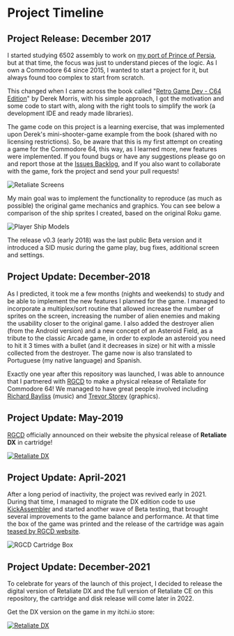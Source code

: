 # Project Timeline

## Project Release: December 2017
I started studying 6502 assembly to work on [my port of Prince of Persia](https://github.com/lvcabral/Prince-of-Persia-Roku), but at that time, the focus was just to understand pieces of the logic. As I own a Commodore 64 since 2015, I wanted to start a project for it, but always found too complex to start from scratch.

This changed when I came across the book called "[Retro Game Dev - C64 Edition](http://amzn.to/2Dbftp7)" by Derek Morris, with his simple approach, I got the motivation and some code to start with, along with the right tools to simplify the work (a development IDE and ready made libraries).

The game code on this project is a learning exercise, that was implemented upon Derek's mini-shooter-game example from the book (shared with no licensing restrictions). So, be aware that this is my first attempt on creating a game for the Commodore 64, this way, as I learned more, new features were implemented. If you found bugs or have any suggestions please go on and report those at the [Issues Backlog](https://github.com/lvcabral/retaliate64/issues), 
and If you also want to collaborate with the game, fork the project and send your pull requests!

![Retaliate Screens](https://lvcabral.com/images/C64/retaliate03-500x420.gif)

My main goal was to implement the functionality to reproduce (as much as possible) the original game mechanics and graphics. 
You can see below a comparison of the ship sprites I created, based on the original Roku game.

![Player Ship Models](https://lvcabral.com/images/C64/retaliate-ships-comparison.png)

The release v0.3 (early 2018) was the last public Beta version and it introduced a SID music during the game play, bug fixes, additional screen and settings.

## Project Update: December-2018

As I predicted, it took me a few months (nights and weekends) to study and be able to implement the new features I planned for the game. I managed to incorporate a multiplex/sort routine that allowed increase the number of sprites on the screen, increasing the number of alien enemies and making the usability closer to the original game. I also added the destroyer alien (from the Android version) and a new concept of an Asteroid Field, as a tribute to the classic Arcade game, in order to explode an asteroid you need to hit it 3 times with a bullet (and it decreases in size) or hit with a missle collected from the destroyer. The game now is also translated to Portuguese (my native language) and Spanish.

Exactly one year after this repository was launched, I was able to announce that I partnered with [RGCD](http://www.rgcd.co.uk) to make a physical release of Retaliate for Commodore 64! We managed to have great people involved including [Richard Bayliss](http://tnd64.unikat.sk/) (music) and [Trevor Storey](https://twitter.com/smila007) (graphics).

## Project Update: May-2019

[RGCD](http://www.rgcd.co.uk) officially announced on their website the physical release of **Retaliate DX** in cartridge! 

[![Retaliate DX](https://4.bp.blogspot.com/-iy5HdunYrIY/XN223l6rTnI/AAAAAAAANVM/r6uqa9rPjUUV6snKgu9eWMAPw7vZkhgIACLcBGAs/s480/retal1.png)](https://www.rgcd.co.uk/2019/05/retaliate-dx-commodore-64.html)

## Project Update: April-2021

After a long period of inactivity, the project was revived early in 2021. During that time, I managed to migrate the DX edition code to use [KickAssembler](http://theweb.dk/KickAssembler/) and started another wave of Beta testing, that brought several improvements to the game balance and performance. At that time the box of the game was printed and the release of the cartridge was again [teased by RGCD website](https://www.rgcd.co.uk/2021/04/coming-soon-retaliate-dx-endless-forms.html).

![RGCD Cartridge Box](https://lvcabral.com/images/C64/retaliate-dx-box-rgcd-white.png)

## Project Update: December-2021

To celebrate for years of the launch of this project, I decided to release the digital version of Retaliate DX and the full version of Retaliate CE on this repository, the cartridge and disk release will come later in 2022.

Get the DX version on the game in my itchi.io store:

[![Retaliate DX](https://lvcabral.com/images/C64/retaliate-dx-itchio-page.png)](https://lvcabral.itch.io/retaliate-dx)

